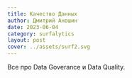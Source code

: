 ```yaml
---
title: Качество Данных
author: Дмитрий Аношин
date: 2023-06-04
category: surfalytics
layout: post
cover: ../assets/surf2.svg
---
```


Все про Data Goverance и Data Quality.
